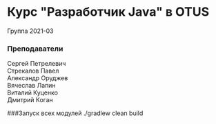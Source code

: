 # Курс "Разработчик Java" в OTUS

Группа 2021-03

### Преподаватели
Сергей Петрелевич<br>
Стрекалов Павел<br>
Александр Оруджев<br>
Вячеслав Лапин<br>
Виталий Куценко<br>
Дмитрий Коган

###Запуск всех модулей
./gradlew clean  build
